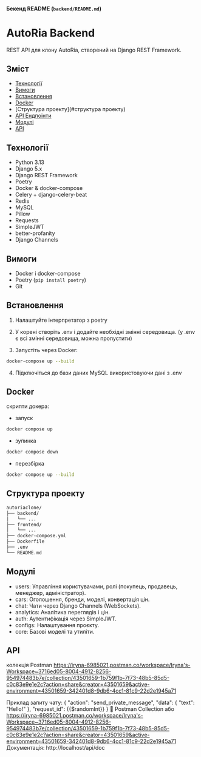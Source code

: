 
#### Бекенд README (`backend/README.md`)

# AutoRia Backend
REST API для клону AutoRia, створений на Django REST Framework.

## Зміст
- [Технології](#технології)
- [Вимоги](#вимоги)
- [Встановлення](#встановлення)
- [Docker](#docker)
- [Структура проекту](#структура проекту)
- [API Ендпоінти](#api-ендпоінти)
- [Модулі](#модулі)
- [API](#api)


## Технології
- Python 3.13
- Django 5.x
- Django REST Framework
- Poetry
- Docker & docker-compose
- Celery + django-celery-beat
- Redis
- MySQL
- Pillow
- Requests
- SimpleJWT
- better-profanity
- Django Channels

## Вимоги
- Docker і docker-compose
- Poetry (`pip install poetry`)
- Git

## Встановлення
1. Налаштуйте інтерпретатор з poetry

2. У корені створіть .env і додайте необхідні змінні середовища.
(у .env є всі змінні середовища, можна пропустити)

3. Запустіть через Docker:
```bash
docker-compose up --build
```
4. Підключіться до бази даних MySQL використовуючи дані з .env

## Docker
скрипти докера:
- запуск
```bash
docker compose up
```
- зупинка
```bash
docker compose down
```
- перезбірка
```bash
docker compose up --build
```
## Структура проекту
```bash
autoriaclone/
├── backend/
│   └── ...
├── frontend/
│   └── ...
├── docker-compose.yml
├── Dockerfile
├── .env
└── README.md
```
##  Модулі
- users: Управління користувачами, ролі (покупець, продавець, менеджер, адміністратор).
- cars: Оголошення, бренди, моделі, конвертація цін.
- chat: Чати через Django Channels (WebSockets).
- analytics: Аналітика переглядів і цін.
- auth: Аутентифікація через SimpleJWT.
- configs: Налаштування проєкту.
- core: Базові моделі та утиліти.

## API
колекція Postman
https://iryna-6985021.postman.co/workspace/Iryna's-Workspace~3716ed05-8004-4912-8256-954974483b7e/collection/43501659-1b759f1b-7f73-48b5-85d5-c0c83e9e1e2c?action=share&creator=43501659&active-environment=43501659-342401d8-9db6-4cc1-81c9-22d2e1945a71

Приклад запиту чату:
{
  "action": "send_private_message",
  "data": {
    "text": "Hello!"
  },
  "request_id": {{$randomInt}}
}
🔗 Postman Collection або https://iryna-6985021.postman.co/workspace/Iryna's-Workspace~3716ed05-8004-4912-8256-954974483b7e/collection/43501659-1b759f1b-7f73-48b5-85d5-c0c83e9e1e2c?action=share&creator=43501659&active-environment=43501659-342401d8-9db6-4cc1-81c9-22d2e1945a71
Документація: http://localhost/api/doc

